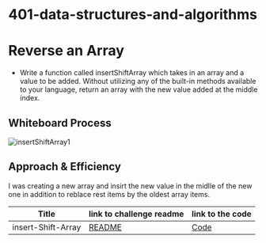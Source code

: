 # 401-data-structures-and-algorithms

# Reverse an Array
<!-- Description of the challenge -->
* Write a function called insertShiftArray which takes in an array and a value to be added. Without utilizing any of the built-in methods available to your language, return an array with the new value added at the middle index.


## Whiteboard Process
<!-- Embedded whiteboard image -->
![insertShiftArray1](https://user-images.githubusercontent.com/79080942/123662875-87a15000-d83e-11eb-8a69-9a3e4be59853.png)



## Approach & Efficiency
<!-- What approach did you take? Discuss Why. What is the Big O space/time for this approach? -->

I was creating a new array and insirt the new value in the midlle of the new one in addition to reblace rest items by the oldest array items.




|Title | link to challenge readme | link to the code |
|------|--------------------------|------------------|
|insert-Shift-Array | [README](https://github.com/baraarami/401-data-structures-and-algorithms/blob/main/challenges/challenge-2/ReadMe.md) | [Code ](https://github.com/baraarami/401-data-structures-and-algorithms/blob/main/challenges/challenge-2/arrayinsertshift.java) |

